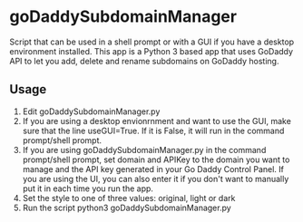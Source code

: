 # goDaddySubdomainManager
Script that can be used in a shell prompt or with a GUI if you have a desktop environment installed. This app is a Python 3 based app that uses GoDaddy API to let you add, delete and rename subdomains on GoDaddy hosting.

## Usage

1. Edit goDaddySubdomainManager.py
1. If you are using a desktop envionrnment and want to use the GUI, make sure that the line useGUI=True. If it is False, it will run in the command prompt/shell prompt.
1. If you are using goDaddySubdomainManager.py in the command prompt/shell prompt, set domain and APIKey to the domain you want to manage and the API key generated in your Go Daddy Control Panel. If you are using the UI, you can also enter it if you don't want to manually put it in each time you run the app.
1. Set the style to one of three values: original, light or dark
1. Run the script python3 goDaddySubdomainManager.py
